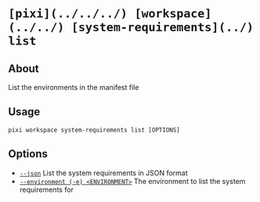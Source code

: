 # `[pixi](../../../) [workspace](../../) [system-requirements](../) list`

## About

List the environments in the manifest file

## Usage

```text
pixi workspace system-requirements list [OPTIONS]

```

## Options

- [`--json`](#arg---json) List the system requirements in JSON format
- [`--environment (-e) <ENVIRONMENT>`](#arg---environment) The environment to list the system requirements for
